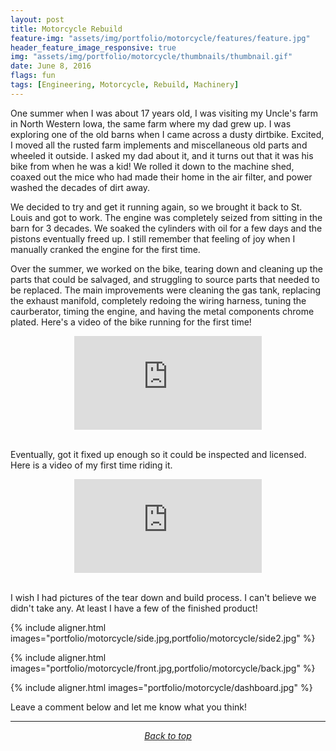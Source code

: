 ```yaml
---
layout: post
title: Motorcycle Rebuild
feature-img: "assets/img/portfolio/motorcycle/features/feature.jpg"
header_feature_image_responsive: true
img: "assets/img/portfolio/motorcycle/thumbnails/thumbnail.gif"
date: June 8, 2016
flags: fun
tags: [Engineering, Motorcycle, Rebuild, Machinery]
---
```


<!-- ![image]({{ page.img | relative_url }}) -->

One summer when I was about 17 years old, I was visiting my Uncle's farm in North Western Iowa, the same farm where my dad grew up. I was exploring one of the old barns when I came across a dusty dirtbike. Excited, I moved all the rusted farm implements and miscellaneous old parts and wheeled it outside. I asked my dad about it, and it turns out that it was his bike from when he was a kid! We rolled it down to the machine shed, coaxed out the mice who had made their home in the air filter, and power washed the decades of dirt away.

We decided to try and get it running again, so we brought it back to St. Louis and got to work. The engine was completely seized from sitting in the barn for 3 decades. We soaked the cylinders with oil for a few days and the pistons eventually freed up. I still remember that feeling of joy when I manually cranked the engine for the first time.

Over the summer, we worked on the bike, tearing down and cleaning up the parts that could be salvaged, and struggling to source parts that needed to be replaced. The main improvements were cleaning the gas tank, replacing the exhaust manifold, completely redoing the wiring harness, tuning the caurberator, timing the engine, and having the metal components chrome plated. Here's a video of the bike running for the first time!

<div class="video_container" align="middle">
    <iframe src="https://www.youtube.com/embed/dJMb2zKt_rA" class="video" frameborder="0" gesture="media" allow="encrypted-media" allowfullscreen></iframe>
</div>

<br>

Eventually, got it fixed up enough so it could be inspected and licensed. Here is a video of my first time riding it.

<div class="video_container" align="middle">
    <iframe src="https://www.youtube.com/embed/IRSFDSzhPDY" class="video" frameborder="0" gesture="media" allow="encrypted-media" allowfullscreen></iframe>
</div>

<br>

I wish I had pictures of the tear down and build process. I can't believe we didn't take any. At least I have a few of the finished product!

{% include aligner.html images="portfolio/motorcycle/side.jpg,portfolio/motorcycle/side2.jpg" %}

{% include aligner.html images="portfolio/motorcycle/front.jpg,portfolio/motorcycle/back.jpg" %}

{% include aligner.html images="portfolio/motorcycle/dashboard.jpg" %}

Leave a comment below and let me know what you think!

<hr/>

<p align="center">
    <em><a href="#TOP">Back to top</a></em>
</p>